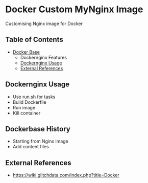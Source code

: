 
# Docker Custom MyNginx Image

Customising Nginx image for Docker

## Table of Contents
- [Docker Base](#dockeringinx-history) 
  - Dockernginx Features
  - [Dockernginx Usage](#dockernginx-usage)
  - [External References](#external-references)

## Dockernginx Usage
- Use run.sh for tasks
- Build Dockerfile
- Run image
- Kill container


## Dockerbase History
- Starting from Nginx image
- Add content files


## External References
* https://wiki.glitchdata.com/index.php?title=Docker



